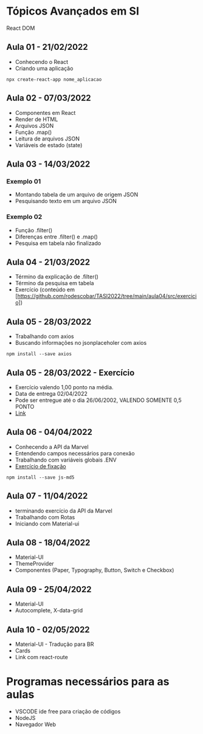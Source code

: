 
# Tópicos Avançados em SI

React DOM

## Aula 01 - 21/02/2022
- Conhecendo o React
- Criando uma aplicação
```
npx create-react-app nome_aplicacao
```

## Aula 02 - 07/03/2022
- Componentes em React
- Render de HTML
- Arquivos JSON
- Função .map()
- Leitura de arquivos JSON
- Variáveis de estado (state)

## Aula 03 - 14/03/2022
### Exemplo 01
- Montando tabela de um arquivo de origem JSON
- Pesquisando texto em um arquivo JSON

### Exemplo 02
- Função .filter()
- Diferenças entre .filter() e .map()
- Pesquisa em tabela não finalizado

## Aula 04 - 21/03/2022
- Término da explicação de .filter()
- Término da pesquisa em tabela
- Exercício (conteúdo em [https://github.com/rodescobar/TASI2022/tree/main/aula04/src/exercicio])

## Aula 05 - 28/03/2022
- Trabalhando com axios
- Buscando informações no jsonplaceholer com axios

```
npm install --save axios
```

## Aula 05 - 28/03/2022 - Exercício
- Exercício valendo 1,00 ponto na média.
- Data de entrega 02/04/2022
- Pode ser entregue até o dia 26/06/2002, VALENDO SOMENTE 0,5 PONTO
- [Link](https://github.com/rodescobar/TASI2022/tree/main/aula05-Exercicio)

## Aula 06 - 04/04/2022
- Conhecendo a API da Marvel
- Entendendo campos necessários para conexão
- Trabalhando com variáveis globais .ENV
- [Exercício de fixação](https://github.com/rodescobar/TASI2022/tree/main/aula06)
```
npm install --save js-md5
```

## Aula 07 - 11/04/2022
- terminando exercício da API da Marvel
- Trabalhando com Rotas
- Iniciando com Material-ui

## Aula 08 - 18/04/2022
- Material-UI
- ThemeProvider
- Componentes (Paper, Typography, Button, Switch e Checkbox)

## Aula 09 - 25/04/2022
- Material-UI
- Autocomplete, X-data-grid

## Aula 10 - 02/05/2022
- Material-UI - Tradução para BR
- Cards
- Link com react-route

# Programas necessários para as aulas
- VSCODE ide free para criação de códigos
- NodeJS
- Navegador Web
